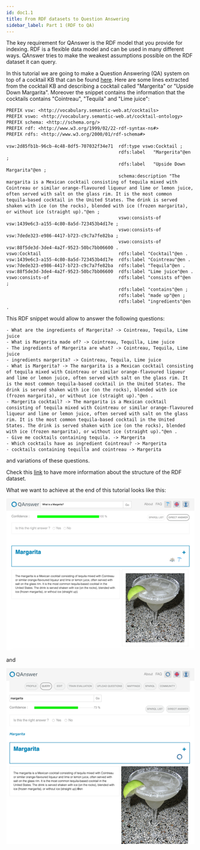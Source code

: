 ```yaml
---
id: doc1.1
title: From RDF datasets to Question Answering
sidebar_label: Part 1 (RDF to QA)
---
```


The key requirement for QAnswer is the RDF model that you provide for indexing. RDF is a flexible data model and can be used in many different ways. QAnswer
tries to make the weakest assumptions possible on the RDF dataset it can query.

In this tutorial we are going to make a Question Answering (QA) system on top of a cocktail KB that can be found [here](/cocktails.nt). Here are some lines
extracted from the cocktail KB and describing a cocktail called "Margerita" or "Upside Down Margarita". Moreover the snippet contains the information that the
cocktails contains "Cointreau", "Tequila" and "Lime juice":

```
PREFIX vsw: <http://vocabulary.semantic-web.at/cocktails>
PREFIX vswo: <http://vocabulary.semantic-web.at/cocktail-ontology>
PREFIX schema: <http://schema.org/>
PREFIX rdf: <http://www.w3.org/1999/02/22-rdf-syntax-ns#>
PREFIX rdfs: <http://www.w3.org/2000/01/rdf-schema#>

vsw:2d85fb1b-96cb-4c48-8df5-707032f34e71  rdf:type vswo:Cocktail ;
                                          rdfs:label   "Margerita"@en ;
                                          rdfs:label   "Upside Down Margarita"@en ;
                                          schema:description "The margarita is a Mexican cocktail consisting of tequila mixed with Cointreau or similar orange-flavoured liqueur and lime or lemon juice, often served with salt on the glass rim. It is the most common tequila-based cocktail in the United States. The drink is served shaken with ice (on the rocks), blended with ice (frozen margarita), or without ice (straight up)."@en ;
                                          vswo:consists-of vsw:1439e6c3-a155-4c80-8a5d-723453b4d17e ;
                                          vswo:consists-of vsw:7dede323-e986-4417-b723-c9c7a7fe82ba ;
                                          vswo:consists-of vsw:88f5de3d-3de4-4a2f-9523-50bc7bb06600 .
vswo:Cocktail                             rdfs:label "Cocktail"@en .
vsw:1439e6c3-a155-4c80-8a5d-723453b4d17e  rdfs:label "Cointreau"@en .
vsw:7dede323-e986-4417-b723-c9c7a7fe82ba  rdfs:label "Tequila"@en .
vsw:88f5de3d-3de4-4a2f-9523-50bc7bb06600  rdfs:label "Lime juice"@en .
vswo:consists-of                          rdfs:label "consists of"@en ;
                                          rdfs:label "contains"@en ;
                                          rdfs:label "made up"@en ;
                                          rdfs:label "ingredients"@en .
```

This RDF snippet would allow to answer the following questions:

```
- What are the ingredients of Margerita? -> Cointreau, Tequila, Lime juice
- What is Margerita made of? -> Cointreau, Tequilla, Lime juice
- The ingredients of Margerita are what? -> Cointreau, Tequila, Lime juice
- ingredients margerita? -> Cointreau, Tequila, Lime juice
- What is Margerita? -> The margarita is a Mexican cocktail consisting of tequila mixed with Cointreau or similar orange-flavoured liqueur and lime or lemon juice, often served with salt on the glass rim. It is the most common tequila-based cocktail in the United States. The drink is served shaken with ice (on the rocks), blended with ice (frozen margarita), or without ice (straight up)."@en .
- Margerita cocktail? -> The margarita is a Mexican cocktail consisting of tequila mixed with Cointreau or similar orange-flavoured liqueur and lime or lemon juice, often served with salt on the glass rim. It is the most common tequila-based cocktail in the United States. The drink is served shaken with ice (on the rocks), blended with ice (frozen margarita), or without ice (straight up)."@en .
- Give me cocktails containing tequila. -> Margerita
- Which cocktails have as ingredient Cointreau? -> Margerita
- cocktails containing tequilla and cointreau -> Margerita
```

and variations of these questions.

Check this [link](?????????) to have more information about the structure of the RDF dataset.

What we want to achieve at the end of this tutorial looks like this:

![Result0](/img/screenshots/Result0.png)

and

![Result1](/img/screenshots/Result1.png)

